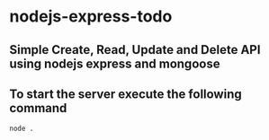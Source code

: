 # nodejs-express-todo

## Simple Create, Read, Update and Delete API using nodejs express and mongoose

## To start the server execute the following command

```
node .
```
